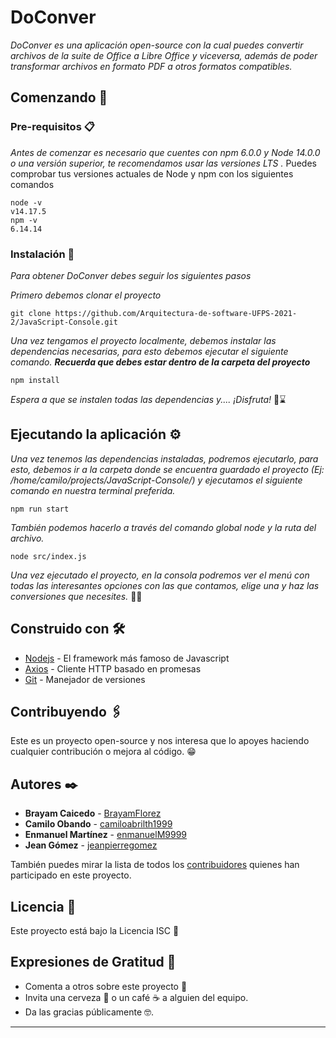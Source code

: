 
# DoConver

_DoConver es una aplicación open-source con la cual puedes convertir archivos de la suite de Office a Libre Office y viceversa, además de poder transformar archivos en formato PDF a otros formatos compatibles._

## Comenzando 🚀

### Pre-requisitos 📋

_Antes de comenzar es necesario que cuentes con npm 6.0.0 y Node 14.0.0 o una versión superior, te recomendamos usar las versiones LTS ._
Puedes comprobar tus versiones actuales de Node y npm con los siguientes comandos
```
node -v
v14.17.5
npm -v
6.14.14
```

### Instalación 🔧

_Para obtener DoConver debes seguir los siguientes pasos_

_Primero debemos clonar el proyecto_

```
git clone https://github.com/Arquitectura-de-software-UFPS-2021-2/JavaScript-Console.git
```

_Una vez tengamos el proyecto localmente, debemos instalar las dependencias necesarias, para esto debemos ejecutar el siguiente comando. **Recuerda que debes estar dentro de la carpeta del proyecto**_

```
npm install
```

_Espera a que se instalen todas las dependencias y.... ¡Disfruta!_ 🎉⌛

## Ejecutando la aplicación ⚙️

_Una vez tenemos las dependencias instaladas, podremos ejecutarlo, para esto, debemos ir a la carpeta donde se encuentra guardado el proyecto (Ej: /home/camilo/projects/JavaScript-Console/) y ejecutamos el siguiente comando en nuestra terminal preferida._
```
npm run start
```

_También podemos hacerlo a través del comando global node y la ruta del archivo._

```
node src/index.js
```

_Una vez ejecutado el proyecto, en la consola podremos ver el menú con todas las interesantes opciones con las que contamos, elige una y haz las conversiones que necesites._  🎈🎉


## Construido con 🛠️

* [Nodejs](http://www.dropwizard.io/1.0.2/docs/) - El framework más famoso de Javascript
* [Axios](https://www.npmjs.com/package/axios) - Cliente HTTP basado en promesas
* [Git](https://git-scm.com/) - Manejador de versiones

## Contribuyendo 🖇️

Este es un proyecto open-source y nos interesa que lo apoyes haciendo cualquier contribución o mejora al código. 😁

## Autores ✒️

* **Brayam Caicedo** -  [BrayamFlorez](https://github.com/BrayamFlorez)
* **Camilo Obando** -  [camiloabrilth1999](https://github.com/camiloabrilth1999)
* **Enmanuel Martínez** -  [enmanuelM9999](https://github.com/enmanuelM9999)
* **Jean Gómez** - [jeanpierregomez](https://github.com/jeanpierregomez)

También puedes mirar la lista de todos los [contribuidores](https://github.com/Arquitectura-de-software-UFPS-2021-2/JavaScript-Console/graphs/contributors) quienes han participado en este proyecto. 

## Licencia 📄

Este proyecto está bajo la Licencia ISC 📑

## Expresiones de Gratitud 🎁

* Comenta a otros sobre este proyecto 📢
* Invita una cerveza 🍺 o un café ☕ a alguien del equipo. 
* Da las gracias públicamente 🤓.
---

